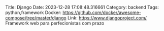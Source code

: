 Title: Django
Date: 2023-12-28 17:08:48.316661
Category: backend
Tags: python,framework
Docker: https://github.com/docker/awesome-compose/tree/master/django
Link: https://www.djangoproject.com/
Framework web para perfecionistas com prazo
